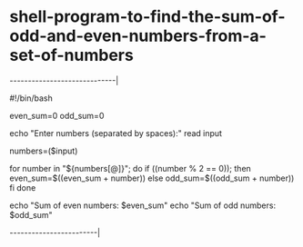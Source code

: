 # shell-program-to-find-the-sum-of-odd-and-even-numbers-from-a-set-of-numbers



-----------------------------|

#!/bin/bash

even_sum=0
odd_sum=0

echo "Enter numbers (separated by spaces):"
read input

numbers=($input)

for number in "${numbers[@]}"; do
    if ((number % 2 == 0)); then
        even_sum=$((even_sum + number))
    else
        odd_sum=$((odd_sum + number))
    fi
done

echo "Sum of even numbers: $even_sum"
echo "Sum of odd numbers: $odd_sum"

------------------------|
